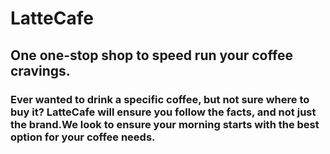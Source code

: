 
# LatteCafe

## One one-stop shop to speed run your coffee cravings. 

### Ever wanted to drink a specific coffee, but not sure where to buy it? LatteCafe will ensure you follow the facts, and not just the brand.We look to ensure your morning starts with the best option for your coffee needs. 


